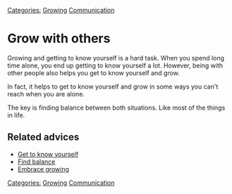 [Categories:](../Categories/index.md) [Growing](../Categories/Growing.md) [Communication](../Categories/Communication.md)
# Grow with others

Growing and getting to know yourself is a hard task. When you spend long time alone, you end up getting to know yourself a lot. However, being with other people also helps you get to know yourself and grow.
 
In fact, it helps to get to know yourself and grow in some ways you can't reach when you are alone.
 
The key is finding balance between both situations. Like most of the things in life.

## Related advices

- [Get to know yourself](../Get%20to%20know%20yourself/index.md)
- [Find balance](../Find%20balance/index.md)
- [Embrace growing](../Embrace%20growing/index.md)

[Categories:](../Categories/index.md) [Growing](../Categories/Growing.md) [Communication](../Categories/Communication.md)